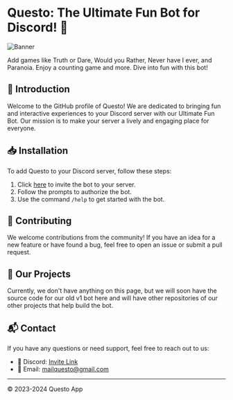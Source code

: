 # Questo: The Ultimate Fun Bot for Discord! 🎉

![Banner](https://github.com/QuestoApp/.github/blob/main/images/banner.png)

Add games like Truth or Dare, Would you Rather, Never have I ever, and Paranoia. Enjoy a counting game and more. Dive into fun with this bot!

## 🌟 Introduction

Welcome to the GitHub profile of Questo! We are dedicated to bringing fun and interactive experiences to your Discord server with our Ultimate Fun Bot. Our mission is to make your server a lively and engaging place for everyone.

## 📥 Installation

To add Questo to your Discord server, follow these steps:

1. Click [here](https://discord.com/oauth2/authorize?client_id=1121917496300163073) to invite the bot to your server.
2. Follow the prompts to authorize the bot.
3. Use the command `/help` to get started with the bot.

## 🤝 Contributing

We welcome contributions from the community! If you have an idea for a new feature or have found a bug, feel free to open an issue or submit a pull request.

## 📂 Our Projects

Currently, we don't have anything on this page, but we will soon have the source code for our old v1 bot here and will have other repositories of our other projects that help build the bot.

##  📬 Contact

If you have any questions or need support, feel free to reach out to us:

- 💬 Discord: [Invite Link](https://discord.gg/Kw4mhUjFJj)
- 📧 Email: [mailquesto@gmail.com](mailto:mailquesto@gmail.com)

---
© 2023-2024 Questo App
<!-- Made with ❤️ by the Questo Team -->
